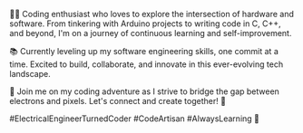 👨‍💻 Coding enthusiast who loves to explore the intersection of hardware and software. From tinkering with Arduino projects to writing code in C, C++, and beyond, I'm on a journey of continuous learning and self-improvement.

📚 Currently leveling up my software engineering skills, one commit at a time. Excited to build, collaborate, and innovate in this ever-evolving tech landscape.

🌌 Join me on my coding adventure as I strive to bridge the gap between electrons and pixels. Let's connect and create together! 💬

#ElectricalEngineerTurnedCoder #CodeArtisan #AlwaysLearning 🚀
